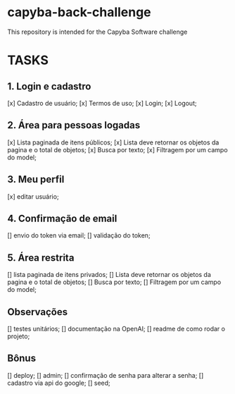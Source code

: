 # capyba-back-challenge
This repository is intended for the Capyba Software challenge

# TASKS

## 1. Login e cadastro
[x] Cadastro de usuário;
[x] Termos de uso;
[x] Login;
[x] Logout;

## 2. Área para pessoas logadas
[x] Lista paginada de itens públicos;
[x] Lista deve retornar os objetos da pagina e o total de objetos;
[x] Busca por texto;
[x] Filtragem por um campo do model;

## 3. Meu perfil
[x] editar usuário;

## 4. Confirmação de email
[] envio do token via email;
[] validação do token;

## 5. Área restrita
[] lista paginada de itens privados;
[] Lista deve retornar os objetos da pagina e o total de objetos;
[] Busca por texto;
[] Filtragem por um campo do model;

## Observações
[] testes unitários;
[] documentação na OpenAI;
[] readme de como rodar o projeto;

## Bônus
[] deploy;
[] admin;
[] confirmação de senha para alterar a senha;
[] cadastro via api do google;
[] seed;


